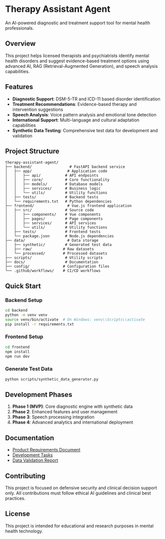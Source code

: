 # Therapy Assistant Agent

An AI-powered diagnostic and treatment support tool for mental health professionals.

## Overview

This project helps licensed therapists and psychiatrists identify mental health disorders and suggest evidence-based treatment options using advanced AI, RAG (Retrieval-Augmented Generation), and speech analysis capabilities.

## Features

- **Diagnostic Support**: DSM-5-TR and ICD-11 based disorder identification
- **Treatment Recommendations**: Evidence-based therapy and intervention suggestions  
- **Speech Analysis**: Voice pattern analysis and emotional tone detection
- **International Support**: Multi-language and cultural adaptation capabilities
- **Synthetic Data Testing**: Comprehensive test data for development and validation

## Project Structure

```
therapy-assistant-agent/
├── backend/                 # FastAPI backend service
│   ├── app/                # Application code
│   │   ├── api/           # API endpoints
│   │   ├── core/          # Core functionality
│   │   ├── models/        # Database models
│   │   ├── services/      # Business logic
│   │   └── utils/         # Utility functions
│   ├── tests/             # Backend tests
│   └── requirements.txt   # Python dependencies
├── frontend/               # Vue.js frontend application
│   ├── src/               # Source code
│   │   ├── components/    # Vue components
│   │   ├── pages/         # Page components
│   │   ├── services/      # API services
│   │   └── utils/         # Utility functions
│   ├── tests/             # Frontend tests
│   └── package.json       # Node.js dependencies
├── data/                   # Data storage
│   ├── synthetic/         # Generated test data
│   ├── raw/              # Raw datasets
│   └── processed/        # Processed datasets
├── scripts/               # Utility scripts
├── docs/                  # Documentation
├── config/               # Configuration files
└── .github/workflows/    # CI/CD workflows
```

## Quick Start

### Backend Setup
```bash
cd backend
python -m venv venv
source venv/bin/activate  # On Windows: venv\\Scripts\\activate
pip install -r requirements.txt
```

### Frontend Setup
```bash
cd frontend
npm install
npm run dev
```

### Generate Test Data
```bash
python scripts/synthetic_data_generator.py
```

## Development Phases

1. **Phase 1 (MVP)**: Core diagnostic engine with synthetic data
2. **Phase 2**: Enhanced features and user management
3. **Phase 3**: Speech processing integration
4. **Phase 4**: Advanced analytics and international deployment

## Documentation

- [Product Requirements Document](docs/PRD_Therapy_Assistant_Agent.md)
- [Development Tasks](docs/DEVELOPMENT_TASKS.md)
- [Data Validation Report](docs/data_validation_report.md)

## Contributing

This project is focused on defensive security and clinical decision support only. All contributions must follow ethical AI guidelines and clinical best practices.

## License

This project is intended for educational and research purposes in mental health technology.